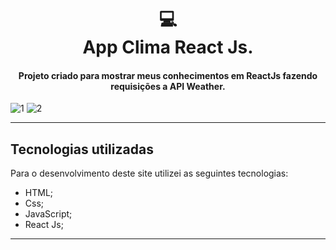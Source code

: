 <h1 align="center">
  💻<br>App Clima React Js.
</h1>

<h4 align="center">
  Projeto criado para mostrar meus conhecimentos em ReactJs fazendo requisições a API Weather.
 </h4>

![1](https://user-images.githubusercontent.com/95720726/154856377-21fc9e1e-7c0a-4c4a-aa93-eb6b121be603.png)
![2](https://user-images.githubusercontent.com/95720726/154856378-34214e67-df4e-4d08-8847-435556bc3ff9.png)

 
---

## Tecnologias utilizadas
Para o desenvolvimento deste site utilizei as seguintes tecnologias:

- HTML;
- Css;
- JavaScript;
- React Js;


---

